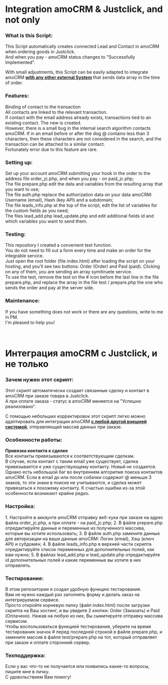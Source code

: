 <h1>Integration amoCRM & Justclick, and not only</h1>

<h3>What is this Script:</h3>

This Script automatically creates connected Lead and Contact in amoCRM when ordering goods in Justclick.
<br/>And when you pay - amoCRM status changes to "Successfully Implemented".

With small adjustments, this Script can be easily adapted to integrate amoCRM <b><u>with any other external System</u></b> that sends data array in the time of order.

<h3>Features:</h3>

Binding of contact to the transaction
<br/>All contacts are linked to the relevant transaction.
<br/>If contact with the email address already exists, transactions tied to an existing contact. The new is created.
<br/>However, there is a small bug in the internal search algorithm contacts amoCRM. If in an email before or after the dog @ contains less than 3 characters, then these characters are not considered in the search, and the transaction can be attached to a similar contact. <br>Fortunately error due to this feature are rare.

<h3>Setting up:</h3>

Set up your account amoCRM submitting your hook in the order to the address file order_jc.php, and when you pay - on paid_jc.php;
<br/>The file prepare.php edit the data and variables from the resulting array that you want to use;
<br/>The file auth.php replace the authorization data on your data amoCRM: Username (email), Hash (key API) and a subdomain;
<br/>The file leads_info.php at the top of the script, edit the list of variables for the custom fields as you need;
<br/>The files lead_add.php lead_update.php and edit additional fields id and which variables you want to send them.

<h3>Testing:</h3>

This repository I created a convenient test function.
<br/>You do not need to fill out a form every time and make an order for the integrable service.
<br/>Just open the root folder (file index.html) after loading the script on your hosting, and you'll see two buttons: Order (Order) and Paid (paid). Clicking on any of them, you are sending an array symitiruete service.
<br/>To use the test, remove the test on the # icon before the last line in the file prepare.php, and replace the array in the file test / prepare.php the one who sends the order and pay at the server side.

<h3>Maintenance:</h3>

If you have something does not work or there are any questions, write to me in PM.
<br>I'm pleased to help you!
<br/><br/><br/>


<h1>Интеграция amoCRM с Justclick, и не только</h1>

<h3>Зачем нужен этот скрипт:</h3>
Этот скрипт автоматически создает связанные сделку и контакт в amoCRM при заказе товара в Justclick.
<br>А при оплате заказа - статус в amoCRM меняется на "Успешно реализовано".

С помощью небольших корректировок этот скрипт легко можно адаптировать для интеграции amoCRM <b><u>с любой другой внешней системой</u></b>, отправляющей массив данных при заказе.

<h3>Особенности работы:</h3>
<b>Привязка контакта к сделке</b>
<br>Все контакты привязываются к соответствующим сделкам.
<br>В случае, если контакт с таким email уже существует, сделка привязывается к уже существующему контакту. Новый не создается.
<br>Однако есть небольшой баг во внутреннем алгоритме поиска контактов amoCRM. Если в email до или после собачки содержит @ меньше 3 знаков, то эти знаки в поиске не учитываются, и сделка может привязаться к похожему контакту. К счастью ошибки из-за этой особенности возникают крайне редко.

<h3>Настройка:</h3>
1. Настройте в аккаунте amoCRM отправку веб-хука при заказе на адрес файла order_jc.php, а при оплате - на paid_jc.php;
2. В файле prepare.php отредактируйте данные и переменные из полученного массива, которые вы хотите использовать;
3. В файле auth.php замените данные для авторизации на ваши данные amoCRM: Логин (email), Хэш (ключ API) и субдомен;
4. В файле leads_info.php в верхней части скрипта отредактируйте список переменных для дополнительных полей, как вам нужно;
5. В файлах lead_add.php и lead_update.php отредактируйте id дополнительных полей и какие переменные вы хотите в них отправлять.

<h3>Тестирование:</h3>
В этом репозитории я создал удобную функцию тестирования. 
<br>Вам не нужно каждый раз заполнять форму и делать заказ на интегрируемом сервисе. 
<br>Просто откройте корневую папку (файл index.html) после загрузки скрипта на Ваш хостинг, и вы увидите 2 кнопки: Order (Заказать) и Paid (Оплачено). Нажав на любую из них, Вы сымитируете отправку массива сервисом.
<br>Чтобы воспользоваться функцией тестирования, уберите на время тестирования значок # перед последней строкой в файле prepare.php, и замените массив в файле test/prepare.php на тот, который отправляет при заказе и оплате сторонний сервер.

<h3>Техподдержка:</h3>
Если у вас что-то не получается или появились какие-то вопросы, пишите мне в личку. 
<br>С удовольствием Вам помогу!
